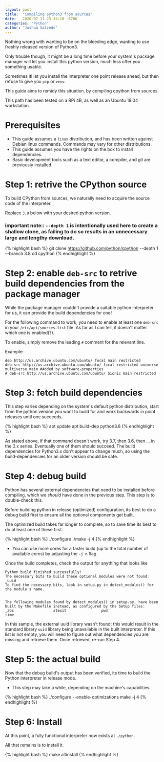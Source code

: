 ```yaml
---
layout: post
title:  "Compiling python3 from sources"
date:   2020-07-11 23:34:10 -0700
categories: "Python"
author: "Joshua Salzedo"
---
```



Nothing wrong with wanting to be on the bleeding edge, wanting to use freshly released version of Python3.

Only trouble though, it might be a long time before your system's package manager will let you install this python version, much less offer you something usable.

Sometimes itl let you install the interpreter one point release ahead, but then refuse to give you `pip` or `venv`.

This guide aims to remidy this situation, by compiling cpython from sources.

This path has been tested on a RPi 4B, as well as an Ubuntu 18.04 workstation.

# Prerequisites
- This guide assumes a `linux` distribution, and has been written against Debian linux commands. Commands may vary for other distributions.
- This guide assumes you have the rights on the box to install dependencies.
- Basic development tools such as a text editor, a compiler, and git are previously installed.

# Step 1: retrive the CPython source

To build CPython from sources, we naturally need to acquire the source code of the interpreter.

Replace `3.8` below with your desired python version.

### important note:: `--depth 1` is intentionally used here to create a shallow clone, as failing to do so results in an unnecessary large and lengthy download.

{% highlight bash %}
git clone https://github.com/python/cpython --depth 1 --branch 3.8
cd cpython
{% endhighlight %}

# Step 2: enable `deb-src` to retrive build dependencies from the package manager
While the package manager couldn't provide a suitable python interpreter for us, it can provide the build dependencies for one!

For the following command to work, you need to enable at least one `deb-src` in your `/etc/apt/sources.list` file.
As far as I can tell, it doesn't matter which one is enabled(?).

To enable, simply remove the leading `#` comment for the relevant line. 

Example:
```
deb http://us.archive.ubuntu.com/ubuntu/ focal main restricted
deb-src http://us.archive.ubuntu.com/ubuntu/ focal restricted universe multiverse main #Added by software-properties
# deb-src http://us.archive.ubuntu.com/ubuntu/ bionic main restricted
```


# Step 3: fetch build dependencies
This step varies depending on the system's default python distribution, start from the python version you want to build for and work backwards in point releases until one succeeds.

{% highlight bash %}
apt update
apt build-dep python3.8
{% endhighlight %}

As stated above, if that command doesn't work, try 3.7, then 3.6, then ... in the 3.x series.
Eventually one of them should succeed. The build dependencies for Python3.x don't appear to change much, so using the build-dependencies for an older version should be safe.

# Step 4: debug build
Python has several external dependencies that need to be installed before compiling, which we *should* have done in the previous step. This step is to double-check this.

Before building python in release (optimized) configuration, its best to do a debug build first to ensure all the optional components get built.

The optimized build takes far longer to complete, so to save time its best  to do at least one of these first.

{% highlight bash %}
./configure
./make -j 4
{% endhighlight %}

- You can use more cores for a faster build (up to the total number of available cores) by adjusting the `-j n` flag.

Once the build completes, check the output for anything that looks like
```
Python build finished successfully!
The necessary bits to build these optional modules were not found:
_uuid
To find the necessary bits, look in setup.py in detect_modules() for the module's name.


The following modules found by detect_modules() in setup.py, have been
built by the Makefile instead, as configured by the Setup files:
_abc                  atexit                pwd
time
```

In this sample, the external uuid library wasn't found; this would result in the standard library `uuid` library being unavailable in the built interpreter.
If this list is not empty, you will need to figure out what dependencies you are missing and retrieve them.
Once retrieved, re-run Step 4.

# Step 5: the actual build
Now that the debug build's output has been verified, its time to build the Python interpreter in release mode.
- This step may take a while, depending on the machine's capabilities.

{% highlight bash %}
./configure --enable-optimizations
make -j 4
{% endhighlight %}


# Step 6: Install

At this point, a fully functional interpreter now exists at `./python`.

All that remains is to install it.

{% highlight bash %}
make altinstall
{% endhighlight %}
